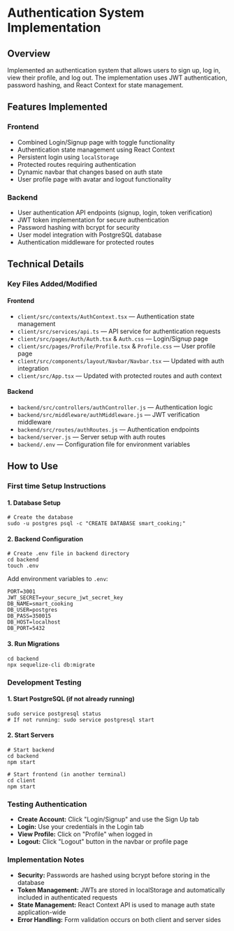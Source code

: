 # Authentication System Implementation

## Overview

Implemented an authentication system that allows users to sign up, log in, view their profile, and log out. The implementation uses JWT authentication, password hashing, and React Context for state management.

## Features Implemented

### Frontend

- Combined Login/Signup page with toggle functionality
- Authentication state management using React Context
- Persistent login using `localStorage`
- Protected routes requiring authentication
- Dynamic navbar that changes based on auth state
- User profile page with avatar and logout functionality

### Backend

- User authentication API endpoints (signup, login, token verification)
- JWT token implementation for secure authentication
- Password hashing with bcrypt for security
- User model integration with PostgreSQL database
- Authentication middleware for protected routes

## Technical Details

### Key Files Added/Modified

#### Frontend

- `client/src/contexts/AuthContext.tsx` — Authentication state management
- `client/src/services/api.ts` — API service for authentication requests
- `client/src/pages/Auth/Auth.tsx` & `Auth.css` — Login/Signup page
- `client/src/pages/Profile/Profile.tsx` & `Profile.css` — User profile page
- `client/src/components/layout/Navbar/Navbar.tsx` — Updated with auth integration
- `client/src/App.tsx` — Updated with protected routes and auth context

#### Backend

- `backend/src/controllers/authController.js` — Authentication logic
- `backend/src/middleware/authMiddleware.js` — JWT verification middleware
- `backend/src/routes/authRoutes.js` — Authentication endpoints
- `backend/server.js` — Server setup with auth routes
- `backend/.env` — Configuration file for environment variables

## How to Use

### First time Setup Instructions

#### 1. Database Setup

    # Create the database
    sudo -u postgres psql -c "CREATE DATABASE smart_cooking;"

#### 2. Backend Configuration

    # Create .env file in backend directory
    cd backend
    touch .env

Add environment variables to `.env`:

    PORT=3001
    JWT_SECRET=your_secure_jwt_secret_key
    DB_NAME=smart_cooking
    DB_USER=postgres
    DB_PASS=350015
    DB_HOST=localhost
    DB_PORT=5432

#### 3. Run Migrations

    cd backend
    npx sequelize-cli db:migrate

### Development Testing

#### 1. Start PostgreSQL (if not already running)
    sudo service postgresql status
    # If not running: sudo service postgresql start

#### 2. Start Servers
    # Start backend
    cd backend
    npm start

    # Start frontend (in another terminal)
    cd client
    npm start

### Testing Authentication

-   **Create Account:** Click "Login/Signup" and use the Sign Up tab
-   **Login:** Use your credentials in the Login tab
-   **View Profile:** Click on "Profile" when logged in
-   **Logout:** Click "Logout" button in the navbar or profile page

### Implementation Notes

-   **Security:** Passwords are hashed using bcrypt before storing in the database
-   **Token Management:** JWTs are stored in localStorage and automatically included in authenticated requests
-   **State Management:** React Context API is used to manage auth state application-wide
-   **Error Handling:** Form validation occurs on both client and server sides